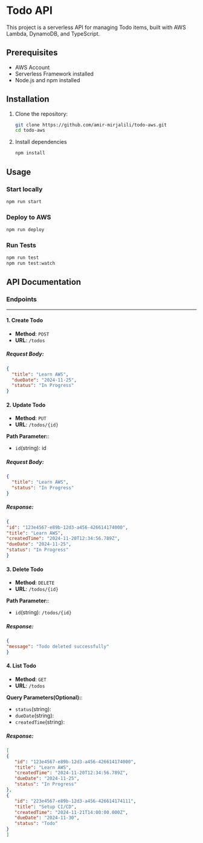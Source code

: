 # Todo API

This project is a serverless API for managing Todo items, built with AWS Lambda, DynamoDB, and TypeScript.

## Prerequisites

- AWS Account
- Serverless Framework installed
- Node.js and npm installed

## Installation

1. Clone the repository:
   ```bash
   git clone https://github.com/amir-mirjalili/todo-aws.git
   cd todo-aws
2. Install dependencies
    ```bash
   npm install

## Usage
### Start locally
   ```bash
   npm run start
   ````
### Deploy to AWS
   ```bash
   npm run deploy
   ```
### Run Tests
   ```bash
   npm run test
   npm run test:watch
   ````
## API Documentation

### Endpoints

---

#### 1. **Create Todo**
- **Method**: `POST`
- **URL**: `/todos`

##### Request Body:
   ```json
   {
     "title": "Learn AWS",
     "dueDate": "2024-11-25",
     "status": "In Progress"
   }
   ```
#### 2. **Update Todo**
- **Method**: `PUT`
- **URL**: `/todos/{id}`

 **Path Parameter:**:
- ```id```(string): id


##### Request Body:
   ```json
   {
     "title": "Learn AWS",
     "status": "In Progress"
   }
   ```
##### Response:
   ```json
   {
   "id": "123e4567-e89b-12d3-a456-426614174000",
   "title": "Learn AWS",
   "createdTime": "2024-11-20T12:34:56.789Z",
   "dueDate": "2024-11-25",
   "status": "In Progress"
   }
   ```
#### 3. **Delete Todo**
- **Method**: `DELETE`
- **URL**: `/todos/{id}`

**Path Parameter:**:
- ```id```(string): `/todos/{id}`

##### Response:
   ```json
   {
   "message": "Todo deleted successfully"
   }
   ```
#### 4. **List Todo**
- **Method**: `GET`
- **URL**: `/todos`

**Query Parameters(Optional):**:
- ```status```(string): 
- ```dueDate```(string): 
- ```createdTime```(string):

##### Response:
   ```json
   [
   {
      "id": "123e4567-e89b-12d3-a456-426614174000",
      "title": "Learn AWS",
      "createdTime": "2024-11-20T12:34:56.789Z",
      "dueDate": "2024-11-25",
      "status": "In Progress"
   },
   {
      "id": "223e4567-e89b-12d3-a456-426614174111",
      "title": "Setup CI/CD",
      "createdTime": "2024-11-21T14:00:00.000Z",
      "dueDate": "2024-11-30",
      "status": "Todo"
   }
]

   ```
